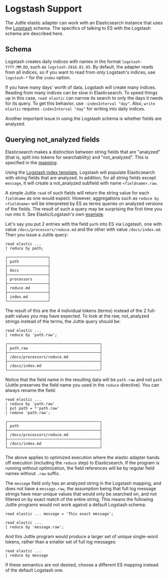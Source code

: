 # Logstash Support

The Juttle elastic adapter can work with an Elasticsearch instance that uses the [Logstash](https://www.elastic.co/products/logstash) schema. The specifics of talking to ES with the Logstash schema are described here.

## Schema

Logstash creates daily indices with names in the format `logstash-YYYY.MM.DD`, such as `logstash-2016.01.05`. By default, the adapter reads from all indices, so if you want to read from only Logstash's indices, use `logstash-*` for the `index` option.

If you have many days' worth of data, Logstash will create many indices. Reading from many indices can be slow in Elasticsearch. To speed things up in this case, `read elastic` can narrow its search to only the days it needs for its query. To get this behavior, use `-indexInterval "day"`. Also, `write elastic` requires `-indexInterval "day"` for writing into daily indices.

Another important issue in using the Logstash schema is whether fields are analyzed.

## Querying not_analyzed fields

Elasticsearch makes a distinction between string fields that are "analyzed" (that is, split into tokens for searchability) and "not_analyzed". This is specified in the [mapping](https://www.elastic.co/guide/en/elasticsearch/guide/current/mapping-intro.html).

Using the [Logstash index template](https://github.com/logstash-plugins/logstash-output-elasticsearch/blob/b85e72e8c160100a84a6ebc341fda88f58de0999/lib/logstash/outputs/elasticsearch/elasticsearch-template.json), Logstash will populate Elasticsearch with string fields that are analyzed. In addition, for all string fields except `message`, it will create a not_analyzed subfield with name `<fieldname>.raw`.

A simple Juttle `read` of such fields will return the string value for each `fieldname` as one would expect. However, aggregations such as `reduce by <fieldname>` will be interpreted by ES as terms queries on analyzed versions of the fields. The result of such a query may be surprising the first time you run into it. See Elastic/Logstash's own [example](https://www.elastic.co/blog/logstash-1-3-1-released).

Let's say you put 2 entries with the field `path` into ES via Logstash, one with value `/docs/processors/reduce.md` and the other with value `/docs/index.md`. Then you issue a Juttle query:

```
read elastic ...
| reduce by path;

┌──────────────────┐
│ path             │
├──────────────────┤
│ docs             │
├──────────────────┤
│ processors       │
├──────────────────┤
│ reduce.md        │
├──────────────────┤
│ index.md         │
└──────────────────┘

```

The result of this are the 4 individual tokens (terms) instead of the 2 full-path values you may have expected. To look at the raw, not_analyzed strings instead of the terms, the Juttle query should be:

```
read elastic ...
| reduce by 'path.raw';

┌─────────────────────────────────────────┐
│ path.raw                                │
├─────────────────────────────────────────┤
│ /docs/processors/reduce.md              │
├─────────────────────────────────────────┤
│ /docs/index.md                          │
└─────────────────────────────────────────┘

```

Notice that the field name in the resulting data will be `path.raw` and not `path` (Juttle preserves the field name you used in the `reduce` directive). You can always rename the field:

```
read elastic ...
| reduce by 'path.raw'
| put path = *'path.raw'
| remove 'path.raw';

┌─────────────────────────────────────────┐
│ path                                    │
├─────────────────────────────────────────┤
│ /docs/processors/reduce.md              │
├─────────────────────────────────────────┤
│ /docs/index.md                          │
└─────────────────────────────────────────┘
```

The above applies to optimized execution where the elastic adapter hands off execution (including the `reduce` step) to Elasticsearch. If the program is running without optimization, the field references will be by regular field names without `.raw` suffix.

The `message` field only has an analyzed string in the Logstash mapping, and does not have a `message.raw`, the assumption being that full log message strings have near-unique values that would only be searched on, and not filtered on by exact match of the entire string. This means the following Juttle programs would not work against a default Logstash schema:

```
read elastic ... message = 'This exact message';

read elastic ...
| reduce by 'message.raw';
```

And this Juttle program would produce a larger set of unique single-word tokens, rather than a smaller set of full log messages:

```
read elastic ...
| reduce by message
```

If these semantics are not desired, choose a different ES mapping instead of the default Logstash one.
